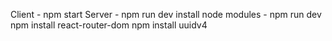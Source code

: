 Client - npm start
Server - npm run dev
install node modules - npm run dev
npm install react-router-dom
npm install uuidv4
